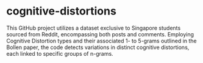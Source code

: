 # cognitive-distortions
This GitHub project utilizes a dataset exclusive to Singapore students sourced from Reddit, encompassing both posts and comments. Employing Cognitive Distortion types and their associated 1- to 5-grams outlined in the Bollen paper, the code detects variations in distinct cognitive distortions, each linked to specific groups of n-grams.
